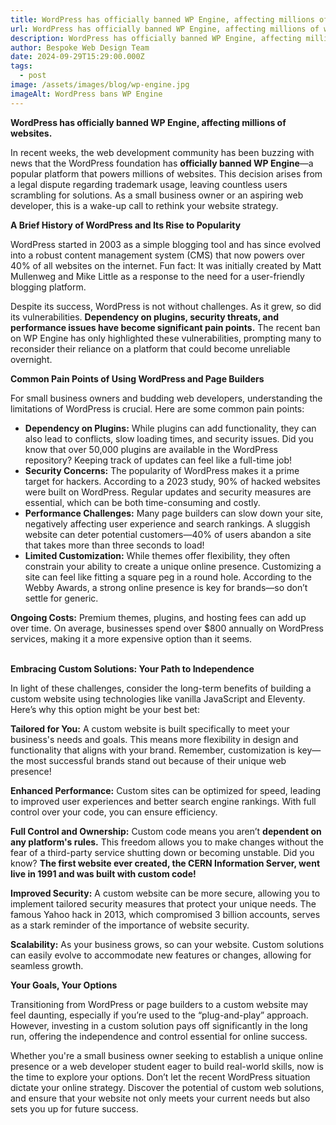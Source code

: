 ```yaml
---
title: WordPress has officially banned WP Engine, affecting millions of websites
url: WordPress has officially banned WP Engine, affecting millions of websites
description: WordPress has officially banned WP Engine, affecting millions of websites
author: Bespoke Web Design Team
date: 2024-09-29T15:29:00.000Z
tags:
  - post
image: /assets/images/blog/wp-engine.jpg
imageAlt: WordPress bans WP Engine
---
```

**WordPress has officially banned WP Engine, affecting millions of websites.**

In recent weeks, the web development community has been buzzing with news that the WordPress foundation has **officially banned WP Engine**—a popular platform that powers millions of websites. This decision arises from a legal dispute regarding trademark usage, leaving countless users scrambling for solutions. As a small business owner or an aspiring web developer, this is a wake-up call to rethink your website strategy.

**A Brief History of WordPress and Its Rise to Popularity**

WordPress started in 2003 as a simple blogging tool and has since evolved into a robust content management system (CMS) that now powers over 40% of all websites on the internet. Fun fact: It was initially created by Matt Mullenweg and Mike Little as a response to the need for a user-friendly blogging platform.

Despite its success, WordPress is not without challenges. As it grew, so did its vulnerabilities. **Dependency on plugins, security threats, and performance issues have become significant pain points.** The recent ban on WP Engine has only highlighted these vulnerabilities, prompting many to reconsider their reliance on a platform that could become unreliable overnight.



**Common Pain Points of Using WordPress and Page Builders**

For small business owners and budding web developers, understanding the limitations of WordPress is crucial. Here are some common pain points:

* **Dependency on Plugins:** While plugins can add functionality, they can also lead to conflicts, slow loading times, and security issues. Did you know that over 50,000 plugins are available in the WordPress repository? Keeping track of updates can feel like a full-time job!
* **Security Concerns:** The popularity of WordPress makes it a prime target for hackers. According to a 2023 study, 90% of hacked websites were built on WordPress. Regular updates and security measures are essential, which can be both time-consuming and costly.
* **Performance Challenges:** Many page builders can slow down your site, negatively affecting user experience and search rankings. A sluggish website can deter potential customers—40% of users abandon a site that takes more than three seconds to load!
* **Limited Customization:** While themes offer flexibility, they often constrain your ability to create a unique online presence. Customizing a site can feel like fitting a square peg in a round hole. According to the Webby Awards, a strong online presence is key for brands—so don’t settle for generic.

**Ongoing Costs:** Premium themes, plugins, and hosting fees can add up over time. On average, businesses spend over $800 annually on WordPress services, making it a more expensive option than it seems.

\
**Embracing Custom Solutions: Your Path to Independence**

In light of these challenges, consider the long-term benefits of building a custom website using technologies like vanilla JavaScript and Eleventy. Here’s why this option might be your best bet:

**Tailored for You:** A custom website is built specifically to meet your business's needs and goals. This means more flexibility in design and functionality that aligns with your brand. Remember, customization is key—the most successful brands stand out because of their unique web presence!

**Enhanced Performance:** Custom sites can be optimized for speed, leading to improved user experiences and better search engine rankings. With full control over your code, you can ensure efficiency.

**Full Control and Ownership:** Custom code means you aren’t **dependent on any platform's rules.** This freedom allows you to make changes without the fear of a third-party service shutting down or becoming unstable. Did you know? **The first website ever created, the CERN Information Server, went live in 1991 and was built with custom code!**

**Improved Security:** A custom website can be more secure, allowing you to implement tailored security measures that protect your unique needs. The famous Yahoo hack in 2013, which compromised 3 billion accounts, serves as a stark reminder of the importance of website security.

**Scalability:** As your business grows, so can your website. Custom solutions can easily evolve to accommodate new features or changes, allowing for seamless growth.



**Your Goals, Your Options**

Transitioning from WordPress or page builders to a custom website may feel daunting, especially if you’re used to the “plug-and-play” approach. However, investing in a custom solution pays off significantly in the long run, offering the independence and control essential for online success.

Whether you're a small business owner seeking to establish a unique online presence or a web developer student eager to build real-world skills, now is the time to explore your options. Don’t let the recent WordPress situation dictate your online strategy. Discover the potential of custom web solutions, and ensure that your website not only meets your current needs but also sets you up for future success.
